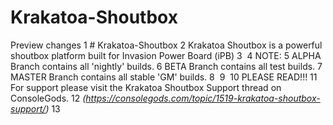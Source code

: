 # Krakatoa-Shoutbox
 Preview changes 1 # Krakatoa-Shoutbox 2 Krakatoa Shoutbox is a powerful shoutbox platform built for Invasion Power Board (iPB) 3 ​ 4    NOTE:   5    ALPHA Branch contains all 'nightly' builds.   6    BETA Branch contains all test builds.   7    MASTER Branch contains all stable 'GM' builds.   8 ​ 9 ​ 10    PLEASE READ!!!   11    For support please visit the Krakatoa Shoutbox Support thread on ConsoleGods.   12    *(https://consolegods.com/topic/1519-krakatoa-shoutbox-support/)*   13
